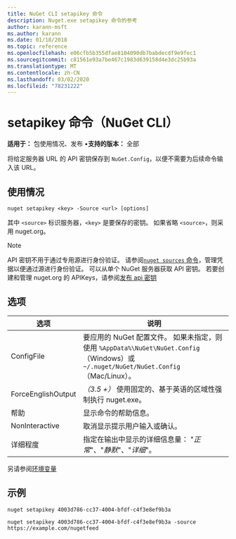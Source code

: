 ```yaml
---
title: NuGet CLI setapikey 命令
description: Nuget.exe setapikey 命令的参考
author: karann-msft
ms.author: karann
ms.date: 01/18/2018
ms.topic: reference
ms.openlocfilehash: e06cfb5b355dfae8104090db7babdecdf9e9fec1
ms.sourcegitcommit: c81561e93a7be467c1983d639158d4e3dc25b93a
ms.translationtype: MT
ms.contentlocale: zh-CN
ms.lasthandoff: 03/02/2020
ms.locfileid: "78231222"
---
```

# <a name="setapikey-command-nuget-cli"></a>setapikey 命令（NuGet CLI）

**适用于：** 包使用情况、发布 &bullet;**支持的版本：** 全部

将给定服务器 URL 的 API 密钥保存到 `NuGet.Config`，以便不需要为后续命令输入该 URL。

## <a name="usage"></a>使用情况

```cli
nuget setapikey <key> -Source <url> [options]
```

其中 `<source>` 标识服务器，`<key>` 是要保存的密钥。 如果省略 `<source>`，则采用 nuget.org。 

> [!NOTE]
> API 密钥不用于通过专用源进行身份验证。 请参阅[`nuget sources` 命令](../cli-reference/cli-ref-sources.md)，管理凭据以便通过源进行身份验证。
> 可以从单个 NuGet 服务器获取 API 密钥。 若要创建和管理 nuget.org 的 APIKeys，请参阅[发布 api 密钥](../../quickstart/includes/publish-api-key.md)

## <a name="options"></a>选项

| 选项 | 说明 |
| --- | --- |
| ConfigFile | 要应用的 NuGet 配置文件。 如果未指定，则使用 `%AppData%\NuGet\NuGet.Config` （Windows）或 `~/.nuget/NuGet/NuGet.Config` （Mac/Linux）。|
| ForceEnglishOutput | *（3.5 +）* 使用固定的、基于英语的区域性强制执行 nuget.exe。 |
| 帮助 | 显示命令的帮助信息。 |
| NonInteractive | 取消显示提示用户输入或确认。 |
| 详细程度 | 指定在输出中显示的详细信息量： "*正常*"、"*静默*"、"*详细*"。 |

另请参阅[环境变量](cli-ref-environment-variables.md)

## <a name="examples"></a>示例

```cli
nuget setapikey 4003d786-cc37-4004-bfdf-c4f3e8ef9b3a

nuget setapikey 4003d786-cc37-4004-bfdf-c4f3e8ef9b3a -source https://example.com/nugetfeed
```
